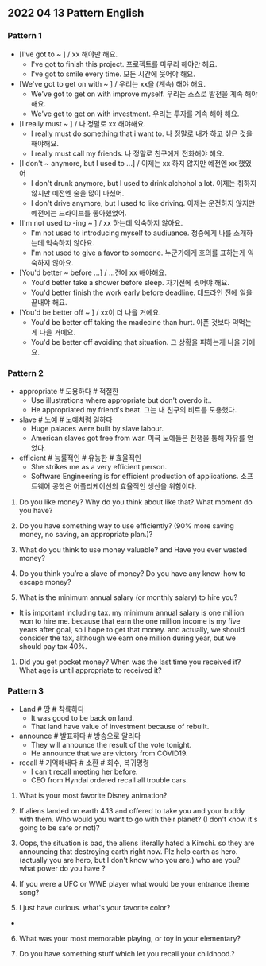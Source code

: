 ## 2022 04 13 Pattern English

### Pattern 1
- [I've got to ~ ] / xx 해야만 해요.
  -  I've got to finish this project. 프로젝트를 마무리 해야만 해요.
  -  I've got to smile every time. 모든 시간에 웃어야 해요.
- [We've got to get on with ~ ] / 우리는 xx을 (계속) 해야 해요.
  - We've got to get on with improve myself. 우리는 스스로 발전을 계속 해야 해요.
  - We've get to get on with investment. 우리는 투자를 계속 해야 해요.
- [I really must ~ ] / 나 정말로 xx 해야해요.
  - I really must do something that i want to. 나 정말로 내가 하고 싶은 것을 해야해요.
  - I really must call my friends. 나 정말로 친구에게 전화해야 해요.
- [I don't ~ anymore, but I used to ...] / 이제는 xx 하지 않지만 예전엔 xx 했었어
  - I don't drunk anymore, but I used to drink alchohol a lot. 이제는 취하지 않지만 예전엔 술을 많이 마셨어.
  - I don't drive anymore, but I used to like driving. 이제는 운전하지 않지만 예전에는 드라이브를 좋아했었어.
- [I'm not used to -ing ~ ] / xx 하는데 익숙하지 않아요.
  - I'm not used to introducing myself to audiuance. 청중에게 나를 소개하는데 익숙하지 않아요.
  - I'm not used to give a favor to someone. 누군가에게 호의를 표하는게 익숙하지 않아요.
- [You'd better ~ before ...] / ...전에 xx 해야해요.
  - You'd better take a shower before sleep. 자기전에 씻어야 해요.
  - You'd better finish the work early before deadline. 데드라인 전에 일을 끝내야 해요.
- [You'd be better off ~ ] / xx이 더 나을 거에요.
  - You'd be better off taking the madecine than hurt. 아픈 것보다 약먹는게 나을 거에요.
  - You'd be better off avoiding that situation. 그 상황을 피하는게 나을 거에요.

### Pattern 2
- appropriate # 도용하다 # 적절한
  - Use illustrations where appropriate but don't overdo it..
  - He appropriated my friend's beat. 그는 내 친구의 비트를 도용했다.
- slave # 노예 # 노예처럼 일하다
  - Huge palaces were built by slave labour.
  - American slaves got free from war. 미국 노예들은 전쟁을 통해 자유를 얻었다.
- efficient # 능률적인 # 유능한 # 효율적인
  - She strikes me as a very efficient person.
  - Software Engineering is for efficient production of applications. 소프트웨어 공학은 어플리케이션의 효율적인 생산을 위함이다.

1. Do you like money? Why do you think about like that? What moment do you have?

2. Do you have something way to use efficiently? (90% more saving money, no saving, an appropriate plan.)?

3. What do you think to use money valuable? and Have you ever wasted money?


4. Do you think you’re a slave of money? Do you have any know-how to escape money?


5. What is the minimum annual salary (or monthly salary) to hire you? 
- It is important including tax. my minimum annual salary is one million won to hire me. 
because that earn the one million income is my five years after goal, so i hope to get that money.
and actually, we should consider the tax, although we earn one million during year, but we should pay tax 40%.

1. Did you get pocket money? When was the last time you received it? What age is until appropriate to received it?

### Pattern 3
- Land # 땅 # 착륙하다
  - It was good to be back on land.
  - That land have value of investment because of rebuilt.
- announce # 발표하다 # 방송으로 알리다
  - They will announce the result of the vote tonight.
  - He announce that we are victory from COVID19.
- recall # 기억해내다 # 소환 # 회수, 복귀명령
  - I can't recall meeting her before.
  - CEO from Hyndai ordered recall all trouble cars. 

1. What is your most favorite Disney animation?

2. If aliens landed on earth 4.13 and offered to take you and your buddy with them. Who would you want to go with their planet? (I don't know it's going to be safe or not)?

3. Oops, the situation is bad, the aliens literally hated a Kimchi. so they are announcing that destroying earth right now. Plz help earth as hero. (actually you are hero, but I don't know who you are.) who are you? what power do you have ?

4. If you were a UFC or WWE player what would be your entrance theme song?

5. I just have curious. what's your favorite color?
- 

6. What was your most memorable playing, or toy in your elementary?

7. Do you have something stuff which let you recall your childhood.?